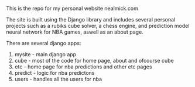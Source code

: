 
 
This is the repo for my personal website nealmick.com

The site is built using the Django library and includes several personal projects such as a rubiks cube solver, a chess engine, and prediction model neural network for NBA games, aswell as an about page.

There are several django apps:

1. mysite - main django app
2. cube - most of the code for home page, about and ofcourse cube
3. etc - home page for nba predictions and other etc pages
4. predict - logic for nba predictons
5. users - handles all the users for nba


 
 
